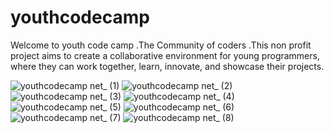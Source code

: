 # youthcodecamp
Welcome to youth code camp  .The Community of coders .This non profit project aims to create a collaborative environment for young programmers, where they can work together, learn, innovate, and showcase their projects.

![youthcodecamp net_ (1)](https://github.com/Youth-codecamp/youthcodecamp/assets/121980393/04964f01-2855-49fe-9d14-0381337faba2)
![youthcodecamp net_ (2)](https://github.com/Youth-codecamp/youthcodecamp/assets/121980393/13a4dd22-788a-443d-a85c-8956e036c5a5)
![youthcodecamp net_ (3)](https://github.com/Youth-codecamp/youthcodecamp/assets/121980393/04cd6b35-8dc6-4af8-a2b4-1beb28db75f7)
![youthcodecamp net_ (4)](https://github.com/Youth-codecamp/youthcodecamp/assets/121980393/1f555f0c-f168-4407-8d1e-4121140daccf)
</br>
![youthcodecamp net_ (5)](https://github.com/Youth-codecamp/youthcodecamp/assets/121980393/fd8dd119-b91a-4de9-bfae-f77a00f6a29c)
![youthcodecamp net_ (6)](https://github.com/Youth-codecamp/youthcodecamp/assets/121980393/9063df52-0f02-480f-ab7f-6d9028b34b0b)
![youthcodecamp net_ (7)](https://github.com/Youth-codecamp/youthcodecamp/assets/121980393/5964aeab-a52b-4869-ba7d-150556328200)
![youthcodecamp net_ (8)](https://github.com/Youth-codecamp/youthcodecamp/assets/121980393/ae95b5c2-6a41-4f65-9f1f-15f0b79f9799)

